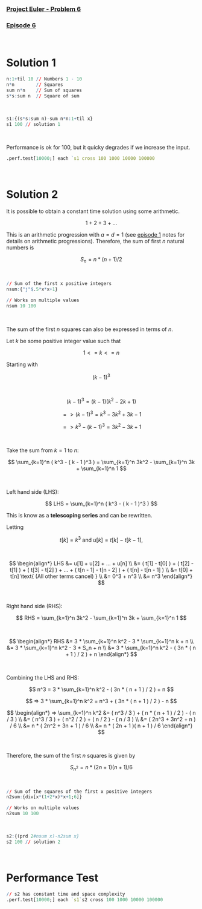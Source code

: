 ### [Project Euler - Problem 6](https://projecteuler.net/problem=6)
### [Episode 6](https://www.youtube.com/watch?v=ubrqa5D05IE&list=PLsQYtymvFUhhft5F6IWzwEZ60dpB6MLMt&index=7)

<br />

# Solution 1

```q
n:1+til 10 // Numbers 1 - 10
n*n        // Squares
sum n*n    // Sum of squares
s*s:sum n  // Square of sum
```

<br />

```q    
s1:{(s*s:sum n)-sum n*n:1+til x} 
s1 100 // solution 1
```

<br />

Performance is ok for $100$, but it quicky degrades if we increase the input.
```q
.perf.test[10000;] each `s1 cross 100 1000 10000 100000
```

<br />

# Solution 2

It is possible to obtain a constant time solution using some arithmetic.

$$
    1 + 2 + 3 + ...
$$

This is an arithmetic progression with $a = d = 1$ (see [episode 1](ep1.md) notes for details on arithmetic progressions). Therefore, the sum of first *n* natural numbers is

$$    
    S_n = n * ( n + 1 ) / 2
$$

<br />

```q
// Sum of the first x positive integers
nsum:{"j"$.5*x*x+1}

// Works on multiple values
nsum 10 100 
```

<br />

The sum of the first *n* squares can also be expressed in terms of *n*.

Let *k* be some positive integer value such that 

$$
    1 <= k <= n
$$

Starting with 

$$
    (k - 1)^3
$$

<br />

$$
    ( k - 1 )^3 = ( k - 1 )( k^2 - 2k + 1 )
$$

$$
    => ( k - 1 )^3 = k^3 - 3k^2 + 3k - 1
$$

$$
    => k^3 - ( k - 1 )^3 = 3k^2 - 3k + 1
$$

<br />

Take the sum from $k = 1$ to *n*:

$$
    \sum_{k=1}^n ( k^3 - ( k - 1 )^3 ) = \sum_{k=1}^n 3k^2 - \sum_{k=1}^n 3k + \sum_{k=1}^n 1
$$

<br />

Left hand side (LHS): 

$$
    LHS = \sum_{k=1}^n ( k^3 - ( k - 1 )^3 ) 
$$

This is know as a **telescoping series** and can be rewritten.
 
Letting 

$$
    t[k] = k^3 \text{ and } u[k] = t[k] - t[k - 1],
$$

<br />

$$
\begin{align*}
    LHS &= u[1] + u[2] + ... + u[n] \\
        &= ( t[1] - t[0] ) + ( t[2] - t[1] ) + ( t[3] - t[2] ) + ... + ( t[n - 1] - t[n - 2] ) + ( t[n] - t[n - 1] ) \\
        &= t[0] + t[n] \text{ (All other terms cancel) } \\
        &= 0^3 + n^3 \\
        &= n^3
\end{align*}
$$

<br />
                
Right hand side (RHS): 

$$
    RHS = \sum_{k=1}^n 3k^2 - \sum_{k=1}^n 3k + \sum_{k=1}^n 1
$$

<br />

$$
\begin{align*}
    RHS &= 3 * \sum_{k=1}^n k^2 - 3 * \sum_{k=1}^n k + n \\
        &= 3 * \sum_{k=1}^n k^2 - 3 * S_n + n \\
        &= 3 * \sum_{k=1}^n k^2 - ( 3n * ( n + 1 ) / 2 ) + n 
\end{align*}
$$

<br />

Combining the LHS and RHS:

$$
    n^3 = 3 * \sum_{k=1}^n k^2 - ( 3n * ( n + 1 ) / 2 ) + n
$$

$$
    => 3 * \sum_{k=1}^n k^2 = n^3 + ( 3n * ( n + 1 ) / 2 ) - n
$$

$$
\begin{align*}
    => \sum_{k=1}^n k^2 &= ( n^3 / 3 ) + ( n * ( n + 1 ) / 2 ) - ( n / 3 ) \\
                        &= ( n^3 / 3 ) + ( n^2 / 2 ) + ( n / 2 ) - ( n / 3 ) \\
                        &= ( 2n^3 + 3n^2 + n ) / 6 \\
                        &= n * ( 2n^2 + 3n + 1 ) / 6 \\
                        &= n * ( 2n + 1 )( n + 1 ) / 6
\end{align*}
$$

<br />

Therefore, the sum of the first *n* squares is given by

$$
    S_{n^2} = n * ( 2n + 1 )( n + 1 ) / 6
$$

<br />

```q
// Sum of the squares of the first x positive integers
n2sum:{div[x*(1+2*x)*x+1;6]} 

// Works on multiple values
n2sum 10 100 
```

<br />

```q
s2:{(prd 2#nsum x)-n2sum x} 
s2 100 // solution 2
```

<br />

# Performance Test

```q
// s2 has constant time and space complexity
.perf.test[10000;] each `s1`s2 cross 100 1000 10000 100000
```
